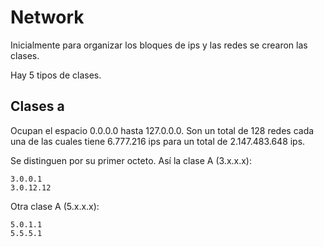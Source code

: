 # Network

Inicialmente para organizar los bloques de ips y las redes se crearon las clases.

Hay 5 tipos de clases.

## Clases a

Ocupan el espacio 0.0.0.0 hasta 127.0.0.0. Son un total de 128 redes cada una de las cuales tiene 6.777.216 ips para un total de 2.147.483.648 ips.

Se distinguen por su primer octeto. Así la clase A (3.x.x.x):

    3.0.0.1
    3.0.12.12

Otra clase A (5.x.x.x):

    5.0.1.1
    5.5.5.1




